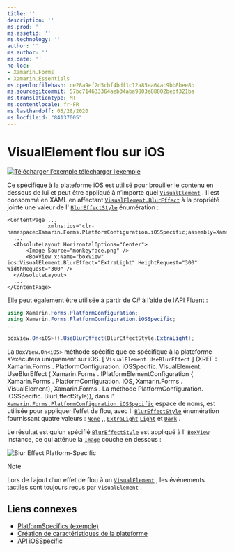 ```yaml
---
title: ''
description: ''
ms.prod: ''
ms.assetid: ''
ms.technology: ''
author: ''
ms.author: ''
ms.date: ''
no-loc:
- Xamarin.Forms
- Xamarin.Essentials
ms.openlocfilehash: ce28a9ef2d5cbf4bdf1c12a85ea64ac9bb8bee8b
ms.sourcegitcommit: 57bc714633364aeb34aba9803e88802bebf321ba
ms.translationtype: MT
ms.contentlocale: fr-FR
ms.lasthandoff: 05/28/2020
ms.locfileid: "84137005"
---
```

# <a name="visualelement-blur-on-ios"></a>VisualElement flou sur iOS

[![Télécharger ](~/media/shared/download.png) l’exemple télécharger l’exemple](https://docs.microsoft.com/samples/xamarin/xamarin-forms-samples/userinterface-platformspecifics)

Ce spécifique à la plateforme iOS est utilisé pour brouiller le contenu en dessous de lui et peut être appliqué à n’importe quel [`VisualElement`](xref:Xamarin.Forms.VisualElement) . Il est consommé en XAML en affectant [`VisualElement.BlurEffect`](xref:Xamarin.Forms.PlatformConfiguration.iOSSpecific.VisualElement.BlurEffectProperty) à la propriété jointe une valeur de l' [`BlurEffectStyle`](xref:Xamarin.Forms.PlatformConfiguration.iOSSpecific.BlurEffectStyle) énumération :

```xaml
<ContentPage ...
             xmlns:ios="clr-namespace:Xamarin.Forms.PlatformConfiguration.iOSSpecific;assembly=Xamarin.Forms.Core">
  ...
  <AbsoluteLayout HorizontalOptions="Center">
      <Image Source="monkeyface.png" />
      <BoxView x:Name="boxView" ios:VisualElement.BlurEffect="ExtraLight" HeightRequest="300" WidthRequest="300" />
  </AbsoluteLayout>
  ...
</ContentPage>
```

Elle peut également être utilisée à partir de C# à l’aide de l’API Fluent :

```csharp
using Xamarin.Forms.PlatformConfiguration;
using Xamarin.Forms.PlatformConfiguration.iOSSpecific;
...

boxView.On<iOS>().UseBlurEffect(BlurEffectStyle.ExtraLight);
```

La `BoxView.On<iOS>` méthode spécifie que ce spécifique à la plateforme s’exécutera uniquement sur iOS. [ `VisualElement.UseBlurEffect` ] (XREF : Xamarin.Forms . PlatformConfiguration. iOSSpecific. VisualElement. UseBlurEffect ( Xamarin.Forms . IPlatformElementConfiguration { Xamarin.Forms . PlatformConfiguration. iOS, Xamarin.Forms . VisualElement}, Xamarin.Forms . La méthode PlatformConfiguration. iOSSpecific. BlurEffectStyle)), dans l' [`Xamarin.Forms.PlatformConfiguration.iOSSpecific`](xref:Xamarin.Forms.PlatformConfiguration.iOSSpecific) espace de noms, est utilisée pour appliquer l’effet de flou, avec l' [`BlurEffectStyle`](xref:Xamarin.Forms.PlatformConfiguration.iOSSpecific.BlurEffectStyle) énumération fournissant quatre valeurs : [`None`](xref:Xamarin.Forms.PlatformConfiguration.iOSSpecific.BlurEffectStyle.None) ,, [`ExtraLight`](xref:Xamarin.Forms.PlatformConfiguration.iOSSpecific.BlurEffectStyle.ExtraLight) [`Light`](xref:Xamarin.Forms.PlatformConfiguration.iOSSpecific.BlurEffectStyle.Light) et [`Dark`](xref:Xamarin.Forms.PlatformConfiguration.iOSSpecific.BlurEffectStyle.Dark) .

Le résultat est qu’un spécifié [`BlurEffectStyle`](xref:Xamarin.Forms.PlatformConfiguration.iOSSpecific.BlurEffectStyle) est appliqué à l' [`BoxView`](xref:Xamarin.Forms.BoxView) instance, ce qui atténue la [`Image`](xref:Xamarin.Forms.Image) couche en dessous :

![](applying-blur-images/blur-effect.png "Blur Effect Platform-Specific")

> [!NOTE]
> Lors de l’ajout d’un effet de flou à un [`VisualElement`](xref:Xamarin.Forms.VisualElement) , les événements tactiles sont toujours reçus par `VisualElement` .

## <a name="related-links"></a>Liens connexes

- [PlatformSpecifics (exemple)](https://docs.microsoft.com/samples/xamarin/xamarin-forms-samples/userinterface-platformspecifics)
- [Création de caractéristiques de la plateforme](~/xamarin-forms/platform/platform-specifics/index.md#creating-platform-specifics)
- [API iOSSpecific](xref:Xamarin.Forms.PlatformConfiguration.iOSSpecific)
